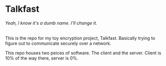 # Talkfast 
###### Yeah, I know it's a dumb name. I'll change it.

This is the repo for my toy encryption project, Talkfast. Basically trying to figure out to communicate securely over a network. 


This repo houses two peices of software. The client and the server. Client is 10% of the way there, server is 0%.
